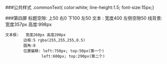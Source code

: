 ###公共样式
	.commonText{ color:white; line-height:1.5; font-size:15px;}

###第四屏
	标题空隙: 上50      右0      下100     左50
	文本   :   宽度400   左侧空隙50
	线背景:   宽度357px 高度:998px

	文本框:   宽度260px 高度200px
			边框:5 rgba(255,255,255,0.5)
			圆角:8
			位置偏移: left:750px; top:50px(第一个)
            		left:600px; top:290px(第二个)

	
	
	
	
	
	